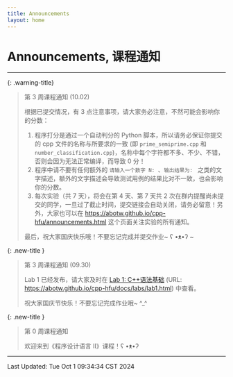 ```yaml
---
title: Announcements
layout: home
---
```

# Announcements, 课程通知

---

{: .warning-title}
> 第 3 周课程通知 (10.02)
> 
> 根据已提交情况，有 3 点注意事项，请大家务必注意，不然可能会影响你的分数：
> 
> 1. 程序打分是通过一个自动判分的 Python 脚本，所以请务必保证你提交的 cpp 文件的名称与所要求的一致 (即 `prime_semiprime.cpp` 和 `number_classification.cpp`)，名称中每个字符都不多、不少、不错，否则会因为无法正常编译，而导致 0 分！
> 2. 程序中请不要有任何额外的 `请输入一个数字 N: `、`输出结果为: ` 之类的文字描述，额外的文字描述会导致测试用例的结果比对不一致，也会影响你的分数。
> 3. 每次实验（共 7 天），将会在第 4 天、第 7 天共 2 次在群内提醒尚未提交的同学，一旦过了截止时间，提交链接会自动关闭，请务必留意！另外，大家也可以在 <https://abotw.github.io/cpp-hfu/announcements.html> 这个页面关注实验的所有通知。
>    
> 最后，祝大家国庆快乐哦！不要忘记完成并提交作业~ ʕ •ᴥ•ʔ ~

{: .new-title }
> 第 3 周课程通知 (09.30)
> 
> Lab 1 已经发布，请大家及时在 [Lab 1: C++语法基础](https://abotw.github.io/cpp-hfu/docs/labs/lab1.html) (URL: <https://abotw.github.io/cpp-hfu/docs/labs/lab1.html>) 中查看。
> 
> 祝大家国庆节快乐！不要忘记完成作业哦~ ^_^

{: .new-title }
> 第 0 周课程通知
> 
> 欢迎来到《程序设计语言 II》课程！ʕ •ᴥ•ʔ

---

Last Updated: Tue Oct  1 09:34:34 CST 2024